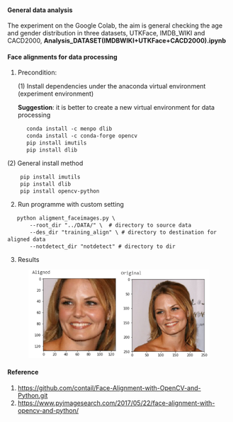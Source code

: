 #### General data analysis

The experiment on the Google Colab, the aim is general checking the age and gender distribution in three datasets, UTKFace, IMDB_WIKI and CACD2000, <b>Analysis_DATASET(IMDBWIKI+UTKFace+CACD2000).ipynb</b>

#### Face alignments for data processing 

1. Precondition: 

   (1) Install dependencies under the anaconda virtual environment (experiment environment)
   
    <b> Suggestion</b>: it is better to create a new virtual environment for data processing
```
      conda install -c menpo dlib 
      conda install -c conda-forge opencv
      pip install imutils
      pip install dlib
```

   (2) General install method
```
    pip install imutils
    pip install dlib
    pip install opencv-python
```
    

2. Run programme with custom setting
```
   python aligment_faceimages.py \
       --root_dir "../DATA/" \  # directory to source data
       --des_dir "training_align" \ # directory to destination for aligned data
       --notdetect_dir "notdetect" # directory to dir
```
3. Results
<p align="center">
  <img src="images/alignedface.png" height="200",width="800">
</p>

#### Reference
1. https://github.com/contail/Face-Alignment-with-OpenCV-and-Python.git
2. https://www.pyimagesearch.com/2017/05/22/face-alignment-with-opencv-and-python/
